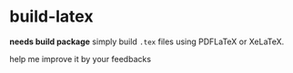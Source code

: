 # build-latex

**needs build package**
simply build `.tex` files using PDFLaTeX or XeLaTeX.

help me improve it by your feedbacks
